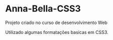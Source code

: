 # Anna-Bella-CSS3

Projeto criado no curso de desenvolvimento Web

Utilizado algumas formatações basicas em CSS3.
